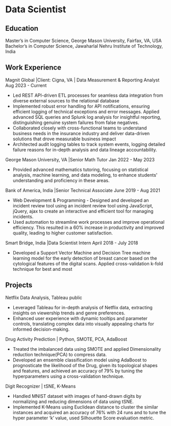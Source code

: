 # Data Scientist

## Education
Master’s in Computer Science, George Mason University, Fairfax, VA, USA                                         
Bachelor’s in Computer Science, Jawaharlal Nehru Institute of Technology, India                       


## Work Experience
Magnit Global |Client: Cigna, VA | Data Measurement & Reporting Analyst                              Aug 2023 - Current

- Led REST API-driven ETL processes for seamless data integration from diverse external sources to the relational database
- Implemented robust error handling for API notifications, ensuring efficient logging of technical exceptions and error messages. Applied advanced SQL queries and Splunk log analysis for insightful reporting, distinguishing genuine system failures from false negatives.
- Collaborated closely with cross-functional teams to understand business needs in the insurance industry and deliver data-driven solutions that drove measurable business impact
- Architected audit logging tables to track system events, logging detailed failure reasons for in-depth analysis and data lineage accountability.

George Mason University, VA |Senior Math Tutor			                                         Jan 2022 - May 2023
- Provided advanced mathematics tutoring, focusing on statistical analysis, machine learning, and data modeling, to enhance students' understanding and proficiency in these areas. 

Bank of America, India |Senior Technical Associate			                                        June 2019 - Aug 2021
- Web Development & Programming - Designed and developed an incident review tool using an incident review tool using JavaScript, jQuery, ajax to create an interactive and efficient tool for managing incidents.
- Used automation to streamline work processes and improve operational efficiency. This resulted in a 60% increase in productivity and improved quality, leading to higher customer satisfaction.

Smart Bridge, India |Data Scientist Intern  					                         April 2018 - July 2018
- Developed a Support Vector Machine and Decision Tree machine learning model for the early detection of breast cancer based on the cytological features of the digital scans. Applied cross-validation k-fold technique for best and most                  


## Projects
Netflix Data Analysis, Tableau public 
- Leveraged Tableau for in-depth analysis of Netflix data, extracting insights on viewership trends and genre preferences.
- Enhanced user experience with dynamic tooltips and parameter controls, translating complex data into visually appealing charts for informed decision-making.

Drug Activity Prediction | Python, SMOTE, PCA, AdaBoost
- Treated the imbalanced data using SMOTE and applied Dimensionality reduction technique(PCA) to compress data.
- Developed an ensemble classification model using AdaBoost to prognosticate the likelihood of the Drug, given its topological shapes and features, and achieved an accuracy of 79% by tuning the hyperparameters using a cross-validation technique.

Digit Recognizer | tSNE, K-Means
- Handled MNIST dataset with images of hand-drawn digits by normalizing and reducing dimensions of data using tSNE.
- Implemented K-Means using Euclidean distance to cluster the similar instances and acquired an accuracy of 76% with 24 runs and to tune the hyper parameter ‘k’ value, used Silhouette Score evaluation metric.

